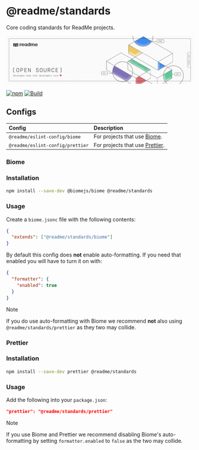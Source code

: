 # @readme/standards

Core coding standards for ReadMe projects.

[![](https://raw.githubusercontent.com/readmeio/.github/main/oss-header.png)](https://readme.io)

[![npm](https://img.shields.io/npm/v/@readme/standards)](https://npm.im/@readme/standards) [![Build](https://github.com/readmeio/standards/workflows/CI/badge.svg)](https://github.com/readmeio/standards)

## Configs

<!-- prettier-ignore -->
| Config | Description |
| :-- | :--- |
| `@readme/eslint-config/biome` | For projects that use [Biome](https://biomejs.dev/). |
| `@readme/eslint-config/prettier` | For projects that use [Prettier](https://prettier.io/). |

### Biome

### Installation

```sh
npm install --save-dev @biomejs/biome @readme/standards
```

### Usage

Create a `biome.jsonc` file with the following contents:

```json
{
  "extends": ["@readme/standards/biome"]
}
```

By default this config does **not** enable auto-formatting. If you need that enabled you will have to turn it on with:

```json
{
  "formatter": {
    "enabled": true
  }
}
```

> [!NOTE]
> If you do use auto-formatting with Biome we recommend **not** also using `@readme/standards/prettier` as they two may collide.

### Prettier

### Installation

```sh
npm install --save-dev prettier @readme/standards
```

### Usage

Add the following into your `package.json`:

```json
"prettier": "@readme/standards/prettier"
```

> [!NOTE]
> If you use Biome and Prettier we recommend disabling Biome's auto-formatting by setting `formatter.enabled` to `false` as the two may collide.
